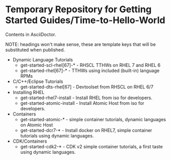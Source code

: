 
Temporary Repository for Getting Started Guides/Time-to-Hello-World
===================================================================

Contents in AsciiDoctor.

NOTE: headings won't make sense, these are template keys that will be substituted when published.


* Dynamic Language Tutorials
  * get-started-scl-rhel[67]-* - RHSCL TTHWs on RHEL 7 and RHEL 6
  * get-started-rhel[67]-* - TTHWs using included (built-in) language RPMs
* C/C++/Eclipse Tutorials
  * get-started-dts-rhel[67] - Devtoolset from RHSCL on RHEL 6/7
* Installing RHEL
  * get-started-rhel7-install - Install RHEL from iso for developers.
  * get-started-atomic-install - Install Atomic Host from iso for developers.
* Containers
  * get-started-atomic-* - simple container tutorials, dynamic languages on Atomic Host
  * get-started-dcr7-* - Install docker on RHEL7, simple container tutorials using dynamic languages.
* CDK/Containers
  * get-started-cdk2-* - CDK v2 simple container tutorials, a first taste using dynamic languages.


